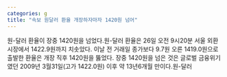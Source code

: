 ```yaml
---
categories: g
title: "속보 원달러 환율 개장하자마자 1420원 넘어"
---
```

원-달러 환율이 장중 1420원을 넘었다.원-달러 환율은 26일 오전 9시20분 서울 외환시장에서 1422.9원까지 치솟았다. 이날 전 거래일 종가보다 9.7원 오른 1419.0원으로 출발한 환율은 개장 직후 1420원을 뚫었다. 장중 1420원을 넘은 것은 글로벌 금융위기였던 2009년 3월31일(고가 1422.0원) 이후 약 13년6개월 만이다.원-달러
